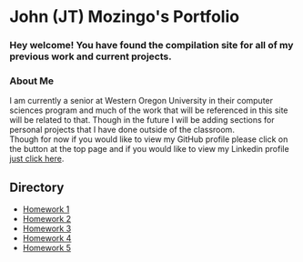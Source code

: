 
# John (JT) Mozingo's Portfolio
### Hey welcome! You have found the compilation site for all of my previous work and current projects.


### About Me
   I am currently a senior at Western Oregon University in their computer sciences program and much of the work that will be referenced in this site will be related to that. Though in the future I will be adding sections for personal projects that I have done outside of the classroom.  
   Though for now if you would like to view my GitHub profile please click on the button at the top page and if you would like to view my Linkedin profile [just click here](http://www.linkedin.com/in/JohnTMozingo).


## Directory
   * [Homework 1](460hw/hw1)
   * [Homework 2](460hw/hw2)
   * [Homework 3](460hw/hw3)
   * [Homework 4](460hw/hw4)
   * [Homework 5](460hw/hw5)

